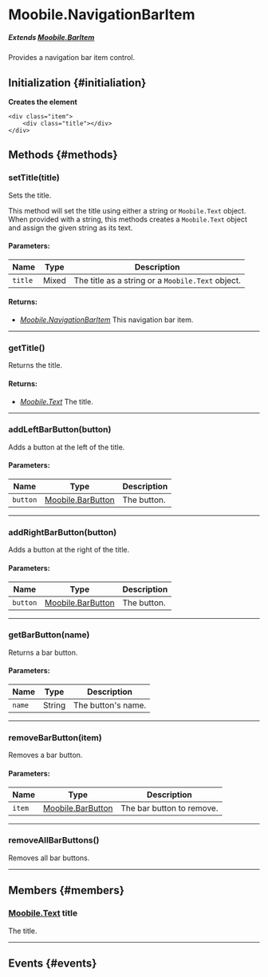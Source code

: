 Moobile.NavigationBarItem
================================================================================

##### Extends *[Moobile.BarItem](Control/BarItem.md)*

Provides a navigation bar item control.

Initialization {#initialiation}
--------------------------------------------------------------------------------

**Creates the element**

	<div class="item">
		<div class="title"></div>
	</div>

Methods {#methods}
--------------------------------------------------------------------------------

### setTitle(title)

Sets the title.

This method will set the title using either a string or `Moobile.Text` object. When provided with a string, this methods creates a `Moobile.Text` object and assign the given string as its text.

#### Parameters:

Name    | Type  | Description
------- | ----- | -----------
`title` | Mixed | The title as a string or a `Moobile.Text` object.

#### Returns:

- *[Moobile.NavigationBarItem](Control/NavigationBarItem.md)* This navigation bar item.

-----

### getTitle()

Returns the title.

#### Returns:

- *[Moobile.Text](Control/Text.js)* The title.

-----

### addLeftBarButton(button)

Adds a button at the left of the title.

#### Parameters:

Name                 | Type                                      | Description
-------------------- | ----------------------------------------- | -----------
`button`             | [Moobile.BarButton](Control/BarButton.md) | The button.

-----

### addRightBarButton(button)

Adds a button at the right of the title.

#### Parameters:

Name                 | Type                                      | Description
-------------------- | ----------------------------------------- | -----------
`button`             | [Moobile.BarButton](Control/BarButton.md) | The button.

-----

### getBarButton(name)

Returns a bar button.

#### Parameters:

Name   | Type   | Description
------ | ------ | -----------
`name` | String | The button's name.

-----

### removeBarButton(item)

Removes a bar button.

#### Parameters:

Name   | Type                                      | Description
------ | ----------------------------------------- | -----------
`item` | [Moobile.BarButton](Control/BarButton.md) | The bar button to remove.

-----

### removeAllBarButtons()

Removes all bar buttons.

-----

Members {#members}
--------------------------------------------------------------------------------

### [Moobile.Text](Control/Text.md) title

The title.

-----


Events {#events}
--------------------------------------------------------------------------------